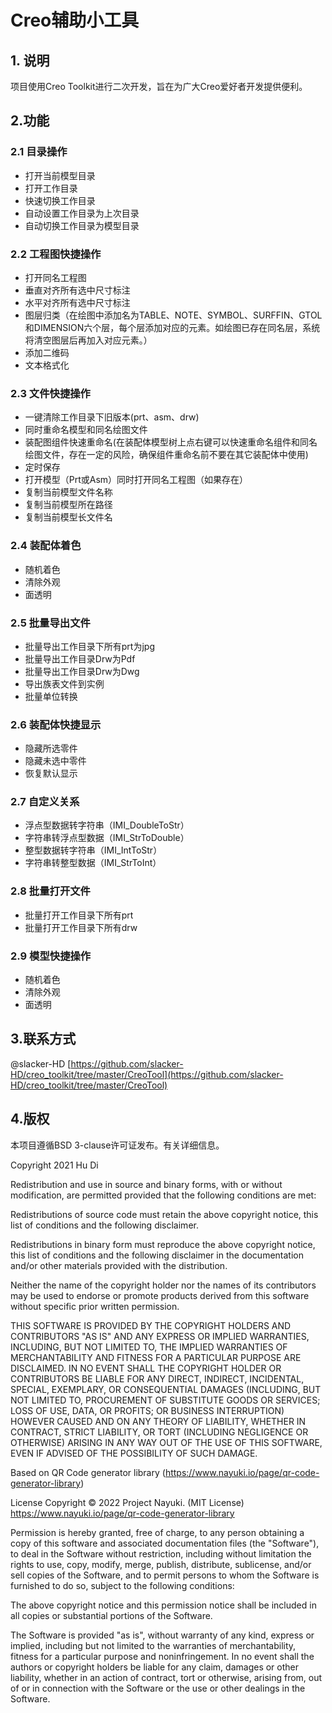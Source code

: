 # Creo辅助小工具

## 1. 说明

项目使用Creo Toolkit进行二次开发，旨在为广大Creo爱好者开发提供便利。

## 2.功能

### 2.1 目录操作

- 打开当前模型目录
- 打开工作目录
- 快速切换工作目录
- 自动设置工作目录为上次目录
- 自动切换工作目录为模型目录

### 2.2 工程图快捷操作

- 打开同名工程图
- 垂直对齐所有选中尺寸标注
- 水平对齐所有选中尺寸标注
- 图层归类（在绘图中添加名为TABLE、NOTE、SYMBOL、SURFFIN、GTOL和DIMENSION六个层，每个层添加对应的元素。如绘图已存在同名层，系统将清空图层后再加入对应元素。）
- 添加二维码
- 文本格式化

### 2.3 文件快捷操作

- 一键清除工作目录下旧版本(prt、asm、drw)
- 同时重命名模型和同名绘图文件
- 装配图组件快速重命名(在装配体模型树上点右键可以快速重命名组件和同名绘图文件，存在一定的风险，确保组件重命名前不要在其它装配体中使用)
- 定时保存
- 打开模型（Prt或Asm）同时打开同名工程图（如果存在）
- 复制当前模型文件名称
- 复制当前模型所在路径
- 复制当前模型长文件名

### 2.4 装配体着色

- 随机着色
- 清除外观
- 面透明

### 2.5 批量导出文件

- 批量导出工作目录下所有prt为jpg
- 批量导出工作目录Drw为Pdf
- 批量导出工作目录Drw为Dwg
- 导出族表文件到实例
- 批量单位转换

### 2.6 装配体快捷显示

- 隐藏所选零件
- 隐藏未选中零件
- 恢复默认显示

### 2.7 自定义关系

- 浮点型数据转字符串（IMI_DoubleToStr）
- 字符串转浮点型数据（IMI_StrToDouble）
- 整型数据转字符串（IMI_IntToStr）
- 字符串转整型数据（IMI_StrToInt）

### 2.8 批量打开文件

- 批量打开工作目录下所有prt
- 批量打开工作目录下所有drw

### 2.9 模型快捷操作

- 随机着色
- 清除外观
- 面透明


## 3.联系方式

@slacker-HD
[https://github.com/slacker-HD/creo_toolkit/tree/master/CreoTool](https://github.com/slacker-HD/creo_toolkit/tree/master/CreoTool)


## 4.版权

本项目遵循BSD 3-clause许可证发布。有关详细信息。

Copyright 2021 Hu Di

Redistribution and use in source and binary forms, with or without modification, are permitted provided that the following conditions are met:

Redistributions of source code must retain the above copyright notice, this list of conditions and the following disclaimer.

Redistributions in binary form must reproduce the above copyright notice, this list of conditions and the following disclaimer in the documentation and/or other materials provided with the distribution.

Neither the name of the copyright holder nor the names of its contributors may be used to endorse or promote products derived from this software without specific prior written permission.

THIS SOFTWARE IS PROVIDED BY THE COPYRIGHT HOLDERS AND CONTRIBUTORS "AS IS" AND ANY EXPRESS OR IMPLIED WARRANTIES, INCLUDING, BUT NOT LIMITED TO, THE IMPLIED WARRANTIES OF MERCHANTABILITY AND FITNESS FOR A PARTICULAR PURPOSE ARE DISCLAIMED. IN NO EVENT SHALL THE COPYRIGHT HOLDER OR CONTRIBUTORS BE LIABLE FOR ANY DIRECT, INDIRECT, INCIDENTAL, SPECIAL, EXEMPLARY, OR CONSEQUENTIAL DAMAGES (INCLUDING, BUT NOT LIMITED TO, PROCUREMENT OF SUBSTITUTE GOODS OR SERVICES; LOSS OF USE, DATA, OR PROFITS; OR BUSINESS INTERRUPTION) HOWEVER CAUSED AND ON ANY THEORY OF LIABILITY, WHETHER IN CONTRACT, STRICT LIABILITY, OR TORT (INCLUDING NEGLIGENCE OR OTHERWISE) ARISING IN ANY WAY OUT OF THE USE OF THIS SOFTWARE, EVEN IF ADVISED OF THE POSSIBILITY OF SUCH DAMAGE.

Based on QR Code generator library (https://www.nayuki.io/page/qr-code-generator-library)

License
Copyright © 2022 Project Nayuki. (MIT License)
https://www.nayuki.io/page/qr-code-generator-library

Permission is hereby granted, free of charge, to any person obtaining a copy of this software and associated documentation files (the "Software"), to deal in the Software without restriction, including without limitation the rights to use, copy, modify, merge, publish, distribute, sublicense, and/or sell copies of the Software, and to permit persons to whom the Software is furnished to do so, subject to the following conditions:

The above copyright notice and this permission notice shall be included in all copies or substantial portions of the Software.

The Software is provided "as is", without warranty of any kind, express or implied, including but not limited to the warranties of merchantability, fitness for a particular purpose and noninfringement. In no event shall the authors or copyright holders be liable for any claim, damages or other liability, whether in an action of contract, tort or otherwise, arising from, out of or in connection with the Software or the use or other dealings in the Software.

